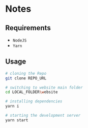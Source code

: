 # Notes

## Requirements

- `NodeJS`
- `Yarn`

## Usage

```sh
# cloning the Repo
git clone REPO_URL

# switching to website main folder
cd LOCAL_FOLDER\website

# installing dependencies
yarn i

# starting the development server
yarn start
```
